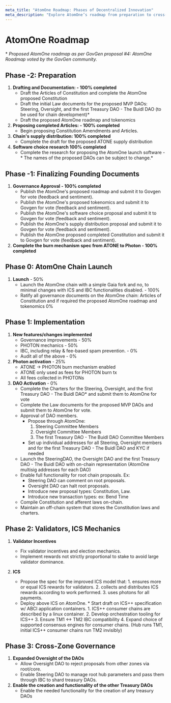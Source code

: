 ```yaml
---
meta_title: "AtomOne Roadmap: Phases of Decentralized Innovation"
meta_description: "Explore AtomOne’s roadmap from preparation to cross-zone governance. Track key milestones and innovations in governance, scalability, and interchain security."
---
```


# AtomOne Roadmap

\* _Proposed AtomOne roadmap as per GovGen proposal #4: AtomOne Roadmap voted by the GovGen community._

<!-- </br>
```progressBar
[["General Completion ", 50]]
``` </br>
</br>
-->

## Phase -2: Preparation

<!--
</br>
```progressBar
[["Completion", 100]]
```
</br>-->

1. **Drafting and Documentation: - 100% completed**
   - Draft the Articles of Constitution and complete the AtomOne proposed Constitution
   - Draft the initial Law documents for the proposed MVP DAOs: Steering, Oversight, and the first Treasury DAO - The Buidl DAO (to be used for chain development)\*
   - Draft the proposed AtomOne roadmap and tokenomics
2. **Proposing completed Articles: - 100% completed**
   - Begin proposing Constitution Amendments and Articles.
3. **Chain's supply distribution: 100% completed**
   - Complete the draft for the proposed ATONE supply distribution
4. **Software choice research 100% completed**
   - Complete the research for proposing the AtomOne launch software
     -\* The names of the proposed DAOs can be subject to change.\*

## Phase -1: Finalizing Founding Documents

<!--
</br>```progressBar

[["Completion", 100]]
```
</br>
-->

1. **Governance Approval - 100% completed**
   - Publish the AtomOne's proposed roadmap and submit it to Govgen for vote (feedback and sentiment).
   - Publish the AtomOne's proposed tokenomics and submit it to Govgen for vote (feedback and sentiment).
   - Publish the AtomOne's software choice proposal and submit it to Govgen for vote (feedback and sentiment).
   - Publish the AtomOne's supply distribution proposal and submit it to Govgen for vote (feedback and sentiment).
   - Publish the AtomOne proposed completed Constitution and submit it to Govgen for vote (feedback and sentiment).
2. **Complete the burn mechanism spec from ATONE to Photon - 100% completed**

## Phase 0: AtomOne Chain Launch

<!-- </br>
```progressBar
[["Completion", 50]]
``` </br>
-->

1. **Launch** - 50%
   - Launch the AtomOne chain with a simple Gaia fork and no, to minimal changes with ICS and IBC functionalities disabled. - 100%
   - Ratify all governance documents on the AtomOne chain: Articles of Constitution and if required the proposed AtomOne roadmap and tokenomics 0%

## **Phase 1: Implementation**

<!-- </br>
```progressBar
[["Completion", 25]]
```
</br>
 -->

1. **New features/changes implemented**
   - Governance improvements - 50%
   - PHOTON mechanics - 50%
   - IBC, including relay & fee-based spam prevention. - 0%
   - Audit all of the above - 0%
2. **Photon activation** - 25%
   - ATONE -> PHOTON burn mechanism enabled
   - ATONE only used as fees for PHOTON burn tx
   - All fees collected in PHOTONs
3. **DAO Activation** - 0%
   - Complete the Charters for the Steering, Oversight, and the first Treasury DAO - The Buidl DAO\* and submit them to AtomOne for vote
   - Complete the Law documents for the proposed MVP DAOs and submit them to AtomOne for vote.
   - Approval of DAO members.
     - Propose through AtomOne:
       1. Steering Committee Members
       2. Oversight Committee Members
       3. The first Treasury DAO - The Buidl DAO Committee Members
     - Set up individual addresses for all Steering, Oversight members and for the first Treasury DAO - The Buidl DAO and KYC if needed
   - Launch the SteeringDAO, the Oversight DAO and the first Treasury DAO - The Buidl DAO with on-chain representation (AtomOne multisig addresses for each DAO)
   - Enable full functionality for root chain proposals. Ex:
     - Steering DAO can comment on root proposals.
     - Oversight DAO can halt root proposals.
     - Introduce new proposal types: Constitution, Law.
     - Introduce new transaction types: ex: Bend Time
   - Compile Constitution and afferent laws on-chain.
   - Maintain an off-chain system that stores the Constitution laws and charters.

## Phase 2: Validators, ICS Mechanics

<!-- </br> ```progressBar
[["Completion", 0]]
``` </br> -->

1. **Validator Incentives**

   - Fix validator incentives and election mechanics.
   - Implement rewards not strictly proportional to stake to avoid large validator dominance.

2. **ICS**
   - Propose the spec for the improved ICS model that: 1. ensures more or equal ICS rewards for validators. 2. collects and distributes ICS rewards according to work performed. 3. uses photons for all payments.
   - Deploy above ICS on AtomOne. \* Start draft on ICS++ specification w/ ABCI application containers. 1. ICS++ consumer chains are described by a linux container. 2. Develop orchestration tooling for ICS++ 3. Ensure TM1 &lt;-> TM2 IBC compatibility 4. Expand choice of supported consensus engines for consumer chains. (Hub runs TM1, initial ICS++ consumer chains run TM2 invisibly)

## Phase 3: Cross-Zone Governance

<!-- </br>
```progressBar
[["Completion", 0]]
```
</br>
-->

1. **Expanded Oversight of the DAOs**
   - Allow Oversight DAO to reject proposals from other zones via root/core.
   - Enable Steering DAO to manage root hub parameters and pass them through IBC to shard treasury DAOs.
2. **Enable the creation and functionality of the other Treasury DAOs**
   - Enable the needed functionality for the creation of any treasury DAOs
